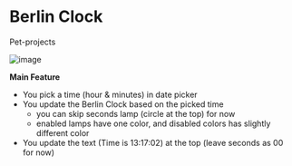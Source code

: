 # Berlin Clock
Pet-projects

![image](https://user-images.githubusercontent.com/74911760/236594071-e77f9bd8-afc8-4182-a478-30fc7191a933.png)


**Main Feature**

- You pick a time (hour & minutes) in date picker
- You update the Berlin Clock based on the picked time
    - you can skip seconds lamp (circle at the top) for now
    - enabled lamps have one color, and disabled colors has slightly different color
- You update the text (Time is 13:17:02) at the top (leave seconds as 00 for now)
